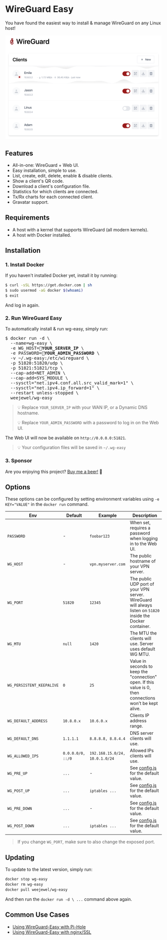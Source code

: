 # WireGuard Easy

You have found the easiest way to install & manage WireGuard on any Linux host!

<p align="center">
  <img src="./assets/screenshot.png" width="802" />
</p>

## Features

* All-in-one: WireGuard + Web UI.
* Easy installation, simple to use.
* List, create, edit, delete, enable & disable clients.
* Show a client's QR code.
* Download a client's configuration file.
* Statistics for which clients are connected.
* Tx/Rx charts for each connected client.
* Gravatar support.

## Requirements

* A host with a kernel that supports WireGuard (all modern kernels).
* A host with Docker installed.

## Installation

### 1. Install Docker

If you haven't installed Docker yet, install it by running:

```bash
$ curl -sSL https://get.docker.com | sh
$ sudo usermod -aG docker $(whoami)
$ exit
```

And log in again.

### 2. Run WireGuard Easy

To automatically install & run wg-easy, simply run:

<pre>
$ docker run -d \
  --name=wg-easy \
  -e WG_HOST=<b>🚨YOUR_SERVER_IP</b> \
  -e PASSWORD=<b>🚨YOUR_ADMIN_PASSWORD</b> \
  -v ~/.wg-easy:/etc/wireguard \
  -p 51820:51820/udp \
  -p 51821:51821/tcp \
  --cap-add=NET_ADMIN \
  --cap-add=SYS_MODULE \
  --sysctl="net.ipv4.conf.all.src_valid_mark=1" \
  --sysctl="net.ipv4.ip_forward=1" \
  --restart unless-stopped \
  weejewel/wg-easy
</pre>

> 💡 Replace `YOUR_SERVER_IP` with your WAN IP, or a Dynamic DNS hostname.
> 
> 💡 Replace `YOUR_ADMIN_PASSWORD` with a password to log in on the Web UI.

The Web UI will now be available on `http://0.0.0.0:51821`.

> 💡 Your configuration files will be saved in `~/.wg-easy`

### 3. Sponsor

Are you enjoying this project? [Buy me a beer!](https://github.com/sponsors/WeeJeWel) 🍻

## Options

These options can be configured by setting environment variables using `-e KEY="VALUE"` in the `docker run` command.

| Env | Default | Example | Description |
| - | - | - | - |
| `PASSWORD` | - | `foobar123` | When set, requires a password when logging in to the Web UI. |
| `WG_HOST` | - | `vpn.myserver.com` | The public hostname of your VPN server. |
| `WG_PORT` | `51820` | `12345` | The public UDP port of your VPN server. WireGuard will always listen on `51820` inside the Docker container. |
| `WG_MTU` | `null` | `1420` | The MTU the clients will use. Server uses default WG MTU. |
| `WG_PERSISTENT_KEEPALIVE` | `0` | `25` | Value in seconds to keep the "connection" open. If this value is 0, then connections won't be kept alive. |
| `WG_DEFAULT_ADDRESS` | `10.8.0.x` | `10.6.0.x` | Clients IP address range. |
| `WG_DEFAULT_DNS` | `1.1.1.1` | `8.8.8.8, 8.8.4.4` | DNS server clients will use. |
| `WG_ALLOWED_IPS` | `0.0.0.0/0, ::/0` | `192.168.15.0/24, 10.0.1.0/24` | Allowed IPs clients will use. |
| `WG_PRE_UP` | `...` | - | See [config.js](https://github.com/WeeJeWel/wg-easy/blob/master/src/config.js#L19) for the default value. |
| `WG_POST_UP` | `...` | `iptables ...` | See [config.js](https://github.com/WeeJeWel/wg-easy/blob/master/src/config.js#L20) for the default value. |
| `WG_PRE_DOWN` | `...` | - | See [config.js](https://github.com/WeeJeWel/wg-easy/blob/master/src/config.js#L27) for the default value. |
| `WG_POST_DOWN` | `...` | `iptables ...` | See [config.js](https://github.com/WeeJeWel/wg-easy/blob/master/src/config.js#L28) for the default value. |

> If you change `WG_PORT`, make sure to also change the exposed port.

## Updating

To update to the latest version, simply run:

```bash
docker stop wg-easy
docker rm wg-easy
docker pull weejewel/wg-easy
```

And then run the `docker run -d \ ...` command above again.

## Common Use Cases

* [Using WireGuard-Easy with Pi-Hole](https://github.com/WeeJeWel/wg-easy/wiki/Using-WireGuard-Easy-with-Pi-Hole)
* [Using WireGuard-Easy with nginx/SSL](https://github.com/WeeJeWel/wg-easy/wiki/Using-WireGuard-Easy-with-nginx-SSL)
